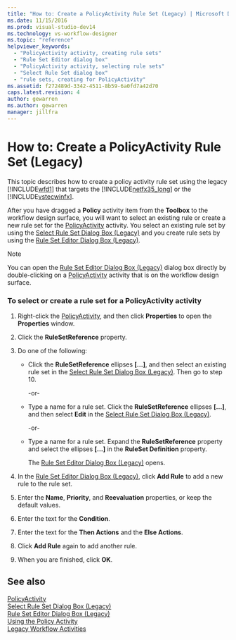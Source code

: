 ```yaml
---
title: "How to: Create a PolicyActivity Rule Set (Legacy) | Microsoft Docs"
ms.date: 11/15/2016
ms.prod: visual-studio-dev14
ms.technology: vs-workflow-designer
ms.topic: "reference"
helpviewer_keywords: 
  - "PolicyActivity activity, creating rule sets"
  - "Rule Set Editor dialog box"
  - "PolicyActivity activity, selecting rule sets"
  - "Select Rule Set dialog box"
  - "rule sets, creating for PolicyActivity"
ms.assetid: f272489d-3342-4511-8b59-6a0fd7a42d70
caps.latest.revision: 4
author: gewarren
ms.author: gewarren
manager: jillfra
---
```

# How to: Create a PolicyActivity Rule Set (Legacy)
This topic describes how to create a policy activity rule set using the legacy [!INCLUDE[wfd1](../includes/wfd1-md.md)] that targets the [!INCLUDE[netfx35_long](../includes/netfx35-long-md.md)] or the [!INCLUDE[vstecwinfx](../includes/vstecwinfx-md.md)].  
  
 After you have dragged a **Policy** activity item from the **Toolbox** to the workflow design surface, you will want to select an existing rule or create a new rule set for the [PolicyActivity](http://go.microsoft.com/fwlink?LinkID=65019) activity. You select an existing rule set by using the [Select Rule Set Dialog Box (Legacy)](../workflow-designer/select-rule-set-dialog-box-legacy.md) and you create rule sets by using the [Rule Set Editor Dialog Box (Legacy)](../workflow-designer/rule-set-editor-dialog-box-legacy.md).  
  
> [!NOTE]
> You can open the [Rule Set Editor Dialog Box (Legacy)](../workflow-designer/rule-set-editor-dialog-box-legacy.md) dialog box directly by double-clicking on a [PolicyActivity](http://go.microsoft.com/fwlink?LinkID=65019) activity that is on the workflow design surface.  
  
### To select or create a rule set for a PolicyActivity activity  
  
1. Right-click the [PolicyActivity](http://go.microsoft.com/fwlink?LinkID=65019), and then click **Properties** to open the **Properties** window.  
  
2. Click the **RuleSetReference** property.  
  
3. Do one of the following:  
  
    - Click the **RuleSetReference** ellipses **[…]**, and then select an existing rule set in the [Select Rule Set Dialog Box (Legacy)](../workflow-designer/select-rule-set-dialog-box-legacy.md). Then go to step 10.  
  
         -or-  
  
    - Type a name for a rule set. Click the **RuleSetReference** ellipses **[…]**, and then select **Edit** in the [Select Rule Set Dialog Box (Legacy)](../workflow-designer/select-rule-set-dialog-box-legacy.md).  
  
         -or-  
  
    - Type a name for a rule set. Expand the **RuleSetReference** property and select the ellipses **[…]** in the **RuleSet Definition** property.  
  
         The [Rule Set Editor Dialog Box (Legacy)](../workflow-designer/rule-set-editor-dialog-box-legacy.md) opens.  
  
4. In the [Rule Set Editor Dialog Box (Legacy)](../workflow-designer/rule-set-editor-dialog-box-legacy.md), click **Add Rule** to add a new rule to the rule set.  
  
5. Enter the **Name**, **Priority**, and **Reevaluation** properties, or keep the default values.  
  
6. Enter the text for the **Condition**.  
  
7. Enter the text for the **Then Actions** and the **Else Actions**.  
  
8. Click **Add Rule** again to add another rule.  
  
9. When you are finished, click **OK**.  
  
## See also  
 [PolicyActivity](http://go.microsoft.com/fwlink?LinkID=65019)   
 [Select Rule Set Dialog Box (Legacy)](../workflow-designer/select-rule-set-dialog-box-legacy.md)   
 [Rule Set Editor Dialog Box (Legacy)](../workflow-designer/rule-set-editor-dialog-box-legacy.md)   
 [Using the Policy Activity](http://go.microsoft.com/fwlink?LinkID=65004)   
 [Legacy Workflow Activities](../workflow-designer/legacy-workflow-activities.md)